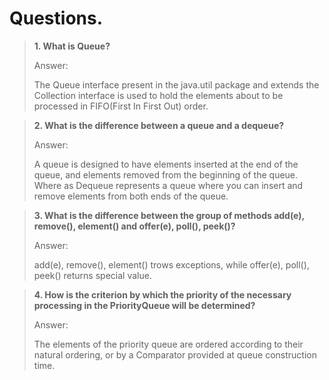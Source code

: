 # Questions.

> **1\. What is Queue?**
>
> Answer:
> 
> The Queue interface present in the java.util package and extends the Collection interface 
> is used to hold the elements about to be processed in FIFO(First In First Out) order.

> **2\. What is the difference between a queue and a dequeue?**
>
> Answer:
> 
> A queue is designed to have elements inserted at the end of the queue, and elements removed 
> from the beginning of the queue. Where as Dequeue represents a queue where you can insert 
> and remove elements from both ends of the queue.

> **3\. What is the difference between the group of methods 
> add(e), remove(), element() and offer(e), poll(), peek()?**
>
> Answer:
> 
> add(e), remove(), element() trows exceptions, while offer(e), poll(), peek() returns special value.

> **4\. How is the criterion by which the priority of the necessary processing in the PriorityQueue will be determined?**
>
> Answer:
> 
> The elements of the priority queue are ordered according to their natural ordering, 
> or by a Comparator provided at queue construction time.
